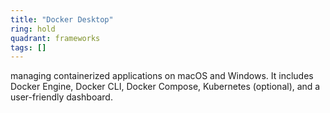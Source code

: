 ```yaml
---
title: "Docker Desktop"
ring: hold
quadrant: frameworks
tags: []
---
```


managing containerized applications on macOS and Windows. It includes Docker Engine, Docker CLI, Docker Compose, Kubernetes (optional), and a user-friendly dashboard. 
